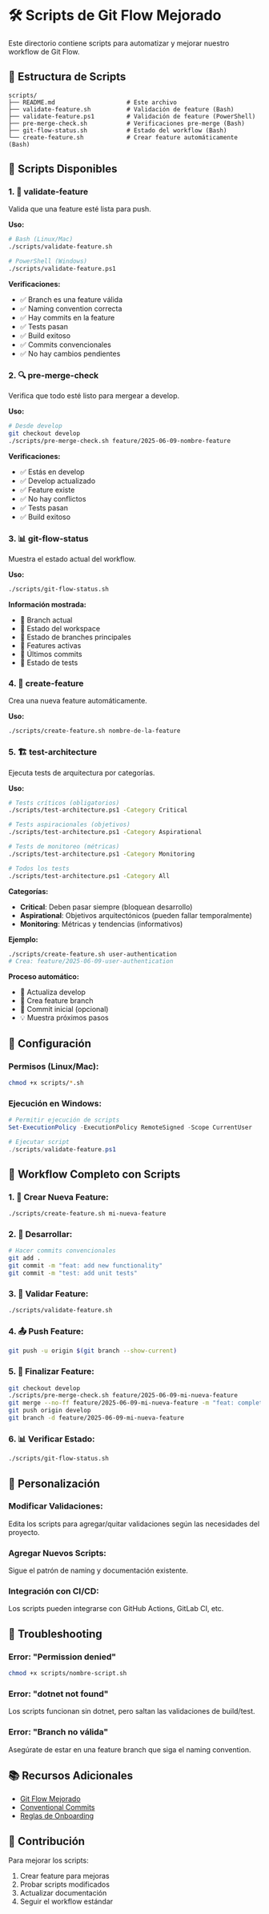 # 🛠️ Scripts de Git Flow Mejorado

Este directorio contiene scripts para automatizar y mejorar nuestro workflow de Git Flow.

## 📁 Estructura de Scripts

```
scripts/
├── README.md                    # Este archivo
├── validate-feature.sh          # Validación de feature (Bash)
├── validate-feature.ps1         # Validación de feature (PowerShell)
├── pre-merge-check.sh           # Verificaciones pre-merge (Bash)
├── git-flow-status.sh           # Estado del workflow (Bash)
└── create-feature.sh            # Crear feature automáticamente (Bash)
```

## 🚀 Scripts Disponibles

### **1. 🧪 validate-feature**
Valida que una feature esté lista para push.

**Uso:**
```bash
# Bash (Linux/Mac)
./scripts/validate-feature.sh

# PowerShell (Windows)
./scripts/validate-feature.ps1
```

**Verificaciones:**
- ✅ Branch es una feature válida
- ✅ Naming convention correcta
- ✅ Hay commits en la feature
- ✅ Tests pasan
- ✅ Build exitoso
- ✅ Commits convencionales
- ✅ No hay cambios pendientes

### **2. 🔍 pre-merge-check**
Verifica que todo esté listo para mergear a develop.

**Uso:**
```bash
# Desde develop
git checkout develop
./scripts/pre-merge-check.sh feature/2025-06-09-nombre-feature
```

**Verificaciones:**
- ✅ Estás en develop
- ✅ Develop actualizado
- ✅ Feature existe
- ✅ No hay conflictos
- ✅ Tests pasan
- ✅ Build exitoso

### **3. 📊 git-flow-status**
Muestra el estado actual del workflow.

**Uso:**
```bash
./scripts/git-flow-status.sh
```

**Información mostrada:**
- 📍 Branch actual
- 📁 Estado del workspace
- 🌊 Estado de branches principales
- 🔧 Features activas
- 📝 Últimos commits
- 🧪 Estado de tests

### **4. 🚀 create-feature**
Crea una nueva feature automáticamente.

**Uso:**
```bash
./scripts/create-feature.sh nombre-de-la-feature
```

### **5. 🏗️ test-architecture**
Ejecuta tests de arquitectura por categorías.

**Uso:**
```bash
# Tests críticos (obligatorios)
./scripts/test-architecture.ps1 -Category Critical

# Tests aspiracionales (objetivos)
./scripts/test-architecture.ps1 -Category Aspirational

# Tests de monitoreo (métricas)
./scripts/test-architecture.ps1 -Category Monitoring

# Todos los tests
./scripts/test-architecture.ps1 -Category All
```

**Categorías:**
- **Critical**: Deben pasar siempre (bloquean desarrollo)
- **Aspirational**: Objetivos arquitectónicos (pueden fallar temporalmente)
- **Monitoring**: Métricas y tendencias (informativos)

**Ejemplo:**
```bash
./scripts/create-feature.sh user-authentication
# Crea: feature/2025-06-09-user-authentication
```

**Proceso automático:**
- 🔄 Actualiza develop
- 🌱 Crea feature branch
- 📝 Commit inicial (opcional)
- 💡 Muestra próximos pasos

## 🔧 Configuración

### **Permisos (Linux/Mac):**
```bash
chmod +x scripts/*.sh
```

### **Ejecución en Windows:**
```powershell
# Permitir ejecución de scripts
Set-ExecutionPolicy -ExecutionPolicy RemoteSigned -Scope CurrentUser

# Ejecutar script
./scripts/validate-feature.ps1
```

## 🎯 Workflow Completo con Scripts

### **1. 🚀 Crear Nueva Feature:**
```bash
./scripts/create-feature.sh mi-nueva-feature
```

### **2. 🔧 Desarrollar:**
```bash
# Hacer commits convencionales
git add .
git commit -m "feat: add new functionality"
git commit -m "test: add unit tests"
```

### **3. 🧪 Validar Feature:**
```bash
./scripts/validate-feature.sh
```

### **4. 📤 Push Feature:**
```bash
git push -u origin $(git branch --show-current)
```

### **5. 🔄 Finalizar Feature:**
```bash
git checkout develop
./scripts/pre-merge-check.sh feature/2025-06-09-mi-nueva-feature
git merge --no-ff feature/2025-06-09-mi-nueva-feature -m "feat: complete mi nueva feature"
git push origin develop
git branch -d feature/2025-06-09-mi-nueva-feature
```

### **6. 📊 Verificar Estado:**
```bash
./scripts/git-flow-status.sh
```

## 🎨 Personalización

### **Modificar Validaciones:**
Edita los scripts para agregar/quitar validaciones según las necesidades del proyecto.

### **Agregar Nuevos Scripts:**
Sigue el patrón de naming y documentación existente.

### **Integración con CI/CD:**
Los scripts pueden integrarse con GitHub Actions, GitLab CI, etc.

## 🐛 Troubleshooting

### **Error: "Permission denied"**
```bash
chmod +x scripts/nombre-script.sh
```

### **Error: "dotnet not found"**
Los scripts funcionan sin dotnet, pero saltan las validaciones de build/test.

### **Error: "Branch no válida"**
Asegúrate de estar en una feature branch que siga el naming convention.

## 📚 Recursos Adicionales

- [Git Flow Mejorado](../docs/git-flow-improved.md)
- [Conventional Commits](https://www.conventionalcommits.org/)
- [Reglas de Onboarding](../docs/onboarding-rules.md)

## 🤝 Contribución

Para mejorar los scripts:
1. Crear feature para mejoras
2. Probar scripts modificados
3. Actualizar documentación
4. Seguir el workflow estándar
